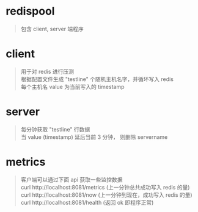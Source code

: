 # redispool  

> 包含 client, server 端程序  


# client  
> 用于对 redis 进行压测  
> 根据配置文件生成 "testline" 个随机主机名字，并循环写入 redis  
> 每个主机名 value 为当前写入的 timestamp     

# server  

> 每分钟获取 "testline" 行数据  
> 当 value (timestamp) 延后当前 3 分钟， 则删除 servername  


# metrics   

> 客户端可以通过下面 api 获取一些监控数据   
> curl http://localhost:8081/metrics (上一分钟总共成功写入 redis 的量)   
> curl http://localhost:8081/now  (上一分钟到现在，成功写入 redis 的量)  
> curl http://localhost:8081/health (返回 ok 即程序正常)  
